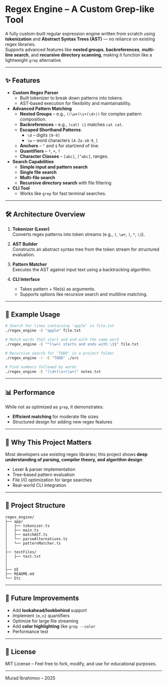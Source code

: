 # Regex Engine – A Custom Grep-like Tool

A fully custom-built regular expression engine written from scratch using **tokenization** and **Abstract Syntax Trees (AST)** — no reliance on existing regex libraries.  
Supports advanced features like **nested groups**, **backreferences**, **multi-line search**, and **recursive directory scanning**, making it function like a lightweight `grep` alternative.

---

## ✨ Features

- **Custom Regex Parser**
  - Built tokenizer to break down patterns into tokens.
  - AST-based execution for flexibility and maintainability.
- **Advanced Pattern Matching**
  - **Nested Groups** – e.g., `((\w+)\s+(\d+))` for complex pattern composition.
  - **Backreferences** – e.g., `(cat) \1` matches `cat cat`.
  - **Escaped Shorthand Patterns**:
    - `\d` – digits `[0-9]`
    - `\w` – word characters `[A-Za-z0-9_]`
  - **Anchors** – `^` and `$` for start/end of line.
  - **Quantifiers** – `*`, `+`, `?`
  - **Character Classes** – `[abc]`, `[^abc]`, ranges.
- **Search Capabilities**
  - **Simple input and pattern search**  
  - **Single file search**  
  - **Multi-file search**  
  - **Recursive directory search** with file filtering
- **CLI Tool**
  - Works like `grep` for fast terminal searches.

---

## 🛠 Architecture Overview

1. **Tokenizer (Lexer)**  
   Converts regex patterns into token streams (e.g., `(`, `\w+`, `)`, `*`, `\1`).

2. **AST Builder**  
   Constructs an abstract syntax tree from the token stream for structured evaluation.

3. **Pattern Matcher**  
   Executes the AST against input text using a backtracking algorithm.

4. **CLI Interface**  
   - Takes pattern + file(s) as arguments.  
   - Supports options like recursive search and multiline matching.

---

## 🚀 Example Usage

```bash
# Search for lines containing 'apple' in file.txt
./regex_engine -E "apple" file.txt

# Match words that start and end with the same word
./regex_engine -E "^(\w+) starts and ends with \1$" file.txt

# Recursive search for 'TODO' in a project folder
./regex_engine -r -E "TODO" ./src

# Find numbers followed by words
./regex_engine -E "(\d+)\s+(\w+)" notes.txt
```

---

## 📊 Performance
While not as optimized as `grep`, it demonstrates:
- **Efficient matching** for moderate file sizes
- Structured design for adding new regex features
---

## 🎯 Why This Project Matters
Most developers use existing regex libraries; this project shows **deep understanding of parsing, compiler theory, and algorithm design**:
- Lexer & parser implementation
- Tree-based pattern evaluation
- File I/O optimization for large searches
- Real-world CLI integration

---

## 📂 Project Structure

```
regex_engine/
├── app/
│   ├── tokenizer.ts
│   ├── main.ts
│   ├── matchAST.ts
│   └── parseAlternatives.ts
│   └── patternMatcher.ts
│ 
├── testFiles/
│   ├── test.txt
│
│
├── UI
├── README.md
└── Etc

```

---

## 🔮 Future Improvements
- Add **lookahead/lookbehind** support
- Implement `{m,n}` quantifiers
- Optimize for large file streaming
- Add **color highlighting** like `grep --color`
- Performance test

---

## 📜 License
MIT License – Feel free to fork, modify, and use for educational purposes.

---

Murad İbrahimov – 2025
